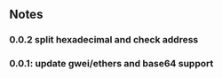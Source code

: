 ## Notes

### 0.0.2 split hexadecimal and check address

### 0.0.1: update gwei/ethers and base64 support
